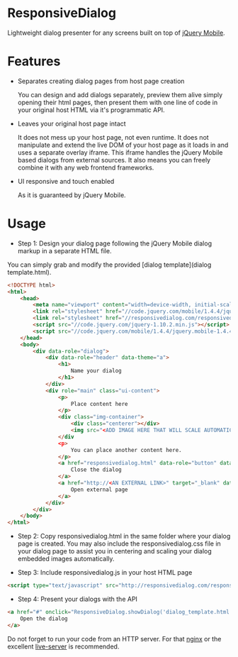 # ResponsiveDialog
Lightweight dialog presenter for any screens built on top of [jQuery Mobile](http://jquerymobile.com/).

# Features

- Separates creating dialog pages from host page creation
  
  You can design and add dialogs separately, preview them alive simply opening their html pages, then present them with one line of code in your original host HTML via it's programmatic API.

- Leaves your original host page intact

  It does not mess up your host page, not even runtime. It does not manipulate and extend the live DOM of your host page as it loads in and uses a separate overlay iframe. This iframe handles the jQuery Mobile based dialogs from external sources. It also means you can freely combine it with any web frontend frameworks.

- UI responsive and touch enabled

  As it is guaranteed by jQuery Mobile.

# Usage

- Step 1: Design your dialog page following the jQuery Mobile dialog markup in a separate HTML file.

You can simply grab and modify the provided [dialog template](dialog template.html).

```html
<!DOCTYPE html>
<html>
	<head>
		<meta name="viewport" content="width=device-width, initial-scale=1">
	    <link rel="stylesheet" href="//code.jquery.com/mobile/1.4.4/jquery.mobile-1.4.4.min.css" />
	    <link rel="stylesheet" href="//responsivedialog.com/responsivedialog.css" />
	    <script src="//code.jquery.com/jquery-1.10.2.min.js"></script>
	    <script src="//code.jquery.com/mobile/1.4.4/jquery.mobile-1.4.4.min.js"></script>
	</head>
	<body>
		<div data-role="dialog">
			<div data-role="header" data-theme="a">
				<h1>
					Name your dialog
				</h1>
			</div>
			<div role="main" class="ui-content">
				<p>
					Place content here
				</p>
				<div class="img-container">
					<div class="centerer"></div>
			        <img src="<ADD IMAGE HERE THAT WILL SCALE AUTOMATICALLY>" alt="Your scalable image." />
			    </div
				<p>
					You can place another content here.
				</p>
				<a href="responsivedialog.html" data-role="button" data-theme="a">
					Close the dialog
				</a>
				<a href="http://<AN EXTERNAL LINK>" target="_blank" data-role="button" data-theme="a">
					Open external page
				</a>
			</div>
		</div>
	</body>
</html>
```

- Step 2: Copy responsivedialog.html in the same folder where your dialog page is created. You may also include the responsivedialog.css file in your dialog page to assist you in centering and scaling your dialog embedded images automatically.

- Step 3: Include responsivedialog.js in your host HTML page
```html
<script type="text/javascript" src="http://responsivedialog.com/responsivedialog.js"></script>
```

- Step 4: Present your dialogs with the API
```html
<a href="#" onclick="ResponsiveDialog.showDialog('dialog_template.html');return false;">
	Open the dialog
</a>
```


Do not forget to run your code from an HTTP server. For that [nginx](http://nginx.org/) or the excellent [live-server](https://github.com/tapio/live-server) is recommended. 


